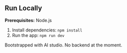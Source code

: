 
## Run Locally

**Prerequisites:**  Node.js

1. Install dependencies:
   `npm install`
2. Run the app:
   `npm run dev`


Bootstrapped with AI studio. No backend at the moment.
